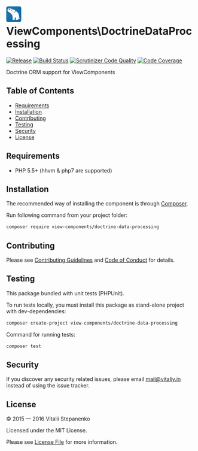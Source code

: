  ![Logo](https://raw.githubusercontent.com/view-components/logo/master/view-components-logo-without-text-42.png) ViewComponents\DoctrineDataProcessing
======================================================================================================================================================

[![Release](https://img.shields.io/packagist/v/view-components/doctrine-data-processing.svg)](https://packagist.org/packages/view-components/doctrine-data-processing)
[![Build Status](https://travis-ci.org/view-components/doctrine-data-processing.svg?branch=master)](https://travis-ci.org/view-components/doctrine-data-processing)
[![Scrutinizer Code Quality](https://scrutinizer-ci.com/g/view-components/doctrine-data-processing/badges/quality-score.png?b=master)](https://scrutinizer-ci.com/g/view-components/doctrine-data-processing/?branch=master)
[![Code Coverage](https://scrutinizer-ci.com/g/view-components/doctrine-data-processing/badges/coverage.png?b=master)](https://scrutinizer-ci.com/g/view-components/doctrine-data-processing/?branch=master)

Doctrine ORM support for ViewComponents

## Table of Contents
- [Requirements](#requirements)
- [Installation](#installation)
- [Contributing](#contributing)
- [Testing](#testing)
- [Security](#security)
- [License](#license)


## Requirements

* PHP 5.5+ (hhvm & php7 are supported)


## Installation

The recommended way of installing the component is through [Composer](https://getcomposer.org).

Run following command from your project folder:

```bash
composer require view-components/doctrine-data-processing
```


## Contributing

Please see [Contributing Guidelines](contributing.md) and [Code of Conduct](code_of_conduct.md) for details.


## Testing

This package bundled with unit tests (PHPUnit).

To run tests locally, you must install this package as stand-alone project with dev-dependencies:

```bash
composer create-project view-components/doctrine-data-processing
```

Command for running tests:

```bash
composer test
```

## Security

If you discover any security related issues, please email mail@vitaliy.in instead of using the issue tracker.


## License

© 2015 &mdash; 2016 Vitalii Stepanenko

Licensed under the MIT License.

Please see [License File](LICENSE) for more information.

